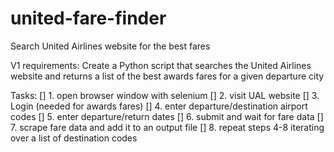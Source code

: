 # united-fare-finder
Search United Airlines website for the best fares

V1 requirements:
Create a Python script that searches the United Airlines website and returns a list of the best awards fares for a given departure city

Tasks:
[] 1. open browser window with selenium
[] 2. visit UAL website
[] 3. Login (needed for awards fares)
[] 4. enter departure/destination airport codes
[] 5. enter departure/return dates
[] 6. submit and wait for fare data
[] 7. scrape fare data and add it to an output file
[] 8. repeat steps 4-8 iterating over a list of destination codes 
